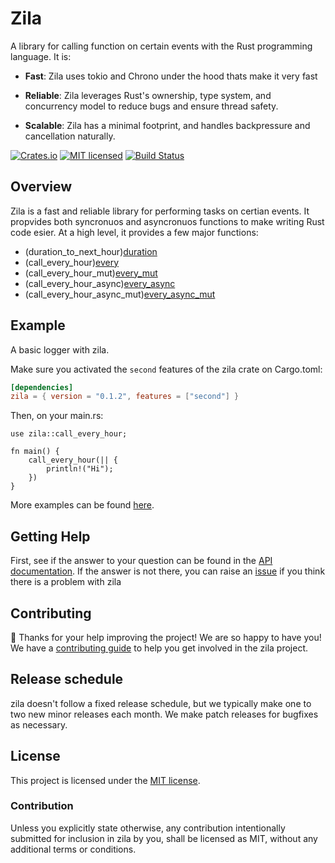 # Zila

A library for calling function on certain events with
the Rust programming language. It is:

* **Fast**: Zila uses tokio and Chrono under the hood thats
  make it very fast

* **Reliable**: Zila leverages Rust's ownership, type system, and
  concurrency model to reduce bugs and ensure thread safety.

* **Scalable**: Zila has a minimal footprint, and handles backpressure
  and cancellation naturally.

[![Crates.io][crates-badge]][crates-url]
[![MIT licensed][mit-badge]][mit-url]
[![Build Status][actions-badge]][actions-url]

[crates-badge]: https://img.shields.io/crates/v/zila.svg
[crates-url]: https://crates.io/crates/zila
[mit-badge]: https://img.shields.io/badge/license-MIT-blue.svg
[mit-url]: https://github.com/a-rustacean/zila/blob/master/LICENSE
[actions-badge]: https://github.com/a-rustacean/zila/workflows/CI/badge.svg
[actions-url]: https://github.com/a-rustacean/zila/actions?query=workflow%3ACI+branch%3Amaster


## Overview

Zila is a fast and reliable library for performing tasks on
certian events. It propvides both syncronuos and asyncronuos functions
to make writing Rust code esier. At a high level, it provides a few major
functions:

* (duration_to_next_hour)[duration]
* (call_every_hour)[every]
* (call_every_hour_mut)[every_mut]
* (call_every_hour_async)[every_async]
* (call_every_hour_async_mut)[every_async_mut]

[duration]: https://docs.rs/zila/0.1.2/fn.duration_to_next_hour.html
[every]: https://docs.rs/zila/0.1.2/fn.call_every_hour.html
[every_mut]: https://docs.rs/zila/0.1.2/fn.call_every_hour_mut.html
[every_async]: https://docs.rs/zila/0.1.2/fn.call_every_hour_async.html
[every_async_mut]: https://docs.rs/zila/0.1.2/fn.call_every_hour_async_mut.html

## Example

A basic logger with zila.

Make sure you activated the `second` features of the zila crate on Cargo.toml:

```toml
[dependencies]
zila = { version = "0.1.2", features = ["second"] }
```
Then, on your main.rs:

```rust,no_run
use zila::call_every_hour;

fn main() {
    call_every_hour(|| {
        println!("Hi");
    })
}
```

More examples can be found [here][examples].

[examples]: https://github.com/a-rustacean/zila/tree/master/examples

## Getting Help

First, see if the answer to your question can be found in the [API documentation].
If the answer is not there, you can raise an [issue] if you think there is a problem
with zila

[API documentation]: https://docs.rs/zila/latest/zila
[issue]: https://github.com/a-rustacean/zila/issues/new??labels=A-zila%2C+C-bug&template=bug_report.md

## Contributing

:balloon: Thanks for your help improving the project! We are so happy to have
you! We have a [contributing guide][guide] to help you get involved in the zila
project.

[guide]: https://github.com/a-rustacean/zila/blob/master/CONTRIBUTING.md

<!--
When updating this, also update:
- CONTRIBUTING.md
- README.md
-->

## Release schedule

zila doesn't follow a fixed release schedule, but we typically make one to two
new minor releases each month. We make patch releases for bugfixes as necessary.

## License

This project is licensed under the [MIT license].

[MIT license]: https://github.com/a-rustacean/zila/blob/master/LICENSE

### Contribution

Unless you explicitly state otherwise, any contribution intentionally submitted
for inclusion in zila by you, shall be licensed as MIT, without any additional
terms or conditions.
